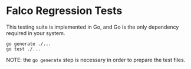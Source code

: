 # Falco Regression Tests

This testing suite is implemented in Go, and Go is the only dependency required in your system.

```
go generate ./...
go test ./...
```

NOTE: the `go generate` step is necessary in order to prepare the test files.
